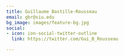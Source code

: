 ```yaml
---
title: Guillaume Bastille-Rousseau
email: gbr@siu.edu
bg_image: images/feature-bg.jpg
social:
- icon: ion-social-twitter-outline
  link: https://twitter.com/Gui_B_Rousseau

---
```

